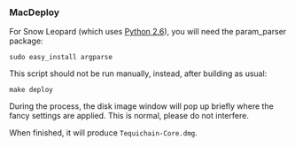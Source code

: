 ### MacDeploy

For Snow Leopard (which uses [Python 2.6](http://www.python.org/download/releases/2.6/)), you will need the param_parser package:

    sudo easy_install argparse

This script should not be run manually, instead, after building as usual:

    make deploy

During the process, the disk image window will pop up briefly where the fancy
settings are applied. This is normal, please do not interfere.

When finished, it will produce `Tequichain-Core.dmg`.

